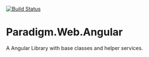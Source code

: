 [![Build Status](https://travis-ci.org/MiracleDevs/Paradigm.Web.Angular.svg?branch=master)](https://travis-ci.org/MiracleDevs/Paradigm.Web.Angular)

# Paradigm.Web.Angular
A Angular Library with base classes and helper services.
